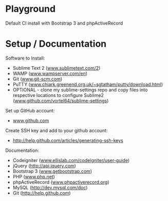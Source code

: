 Playground
==========

Default CI install with Bootstrap 3 and phpActiveRecord


Setup / Documentation
=====================

Software to Install:
 - Sublime Text 2 (www.sublimetext.com/2)
 - WAMP (www.wampserver.com/en)
 - Git (www.git-scm.com)
 - PuTTY (www.chiark.greenend.org.uk/~sgtatham/putty/download.html)
 - OPTIONAL - clone my sublime-settings repo and copy files into respective locations to configure Sublime2 (www.github.com/vortel64/sublime-settings)

Set up GitHub account:
 - www.github.com

Create SSH key and add to your github account:
 - http://help.github.com/articles/generating-ssh-keys

Documentation:
 - Codeigniter (www.ellislab.com/codeigniter/user-guide)
 - jQuery (http://api.jquery.com)
 - Bootstrap 3 (www.getbootstrap.com)
 - PHP (www.php.net)
 - phpActiveRecord (www.phpactiverecord.org)
 - MySQL (http://dev.mysql.com/doc)
 - Git (http://help.github.com)


